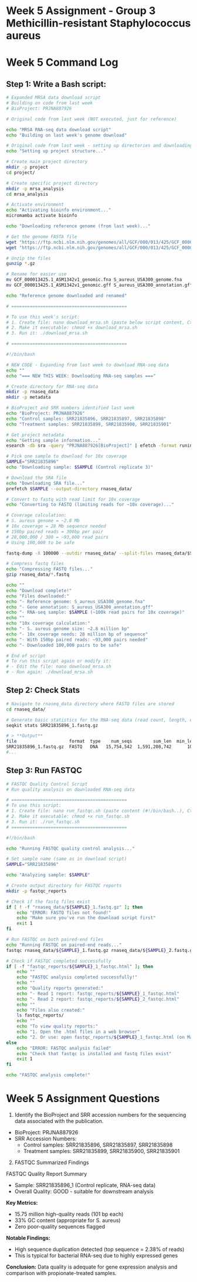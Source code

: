 # Week 5 Assignment - Group 3 Methicillin-resistant Staphylococcus aureus

# Week 5 Command Log

## Step 1: Write a Bash script:

```bash
# Expanded MRSA data download script
# Building on code from last week
# BioProject: PRJNA887926

# Original code from last week (NOT executed, just for reference)

echo "MRSA RNA-seq data download script"
echo "Building on last week's genome download"

# Original code from last week - setting up directories and downloading genome
echo "Setting up project structure..."

# Create main project directory
mkdir -p project
cd project/

# Create specific project directory  
mkdir -p mrsa_analysis
cd mrsa_analysis

# Activate environment
echo "Activating bioinfo environment..."
micromamba activate bioinfo

echo "Downloading reference genome (from last week)..."

# Get the genome FASTA file
wget "https://ftp.ncbi.nlm.nih.gov/genomes/all/GCF/000/013/425/GCF_000013425.1_ASM1342v1/GCF_000013425.1_ASM1342v1_genomic.fna.gz"
wget "https://ftp.ncbi.nlm.nih.gov/genomes/all/GCF/000/013/425/GCF_000013425.1_ASM1342v1/GCF_000013425.1_ASM1342v1_genomic.gff.gz"

# Unzip the files
gunzip *.gz

# Rename for easier use
mv GCF_000013425.1_ASM1342v1_genomic.fna S_aureus_USA300_genome.fna
mv GCF_000013425.1_ASM1342v1_genomic.gff S_aureus_USA300_annotation.gff

echo "Reference genome downloaded and renamed"

# ============================================

# To use this week's script:
# 1. Create file: nano download_mrsa.sh (paste below script content, Ctrl+O, Enter, Ctrl+X)
# 2. Make it executable: chmod +x download_mrsa.sh  
# 3. Run it: ./download_mrsa.sh

# ============================================

#!/bin/bash

# NEW CODE - Expanding from last week to download RNA-seq data
echo ""
echo "=== NEW THIS WEEK: Downloading RNA-seq samples ==="

# Create directory for RNA-seq data
mkdir -p rnaseq_data
mkdir -p metadata

# BioProject and SRR numbers identified last week
echo "BioProject: PRJNA887926"
echo "Control samples: SRR21835896, SRR21835897, SRR21835898"  
echo "Treatment samples: SRR21835899, SRR21835900, SRR21835901"

# Get project metadata
echo "Getting sample information..."
esearch -db sra -query "PRJNA887926[BioProject]" | efetch -format runinfo > metadata/runinfo.csv

# Pick one sample to download for 10x coverage
SAMPLE="SRR21835896"
echo "Downloading sample: $SAMPLE (Control replicate 3)"

# Download the SRA file
echo "Downloading SRA file..."
prefetch $SAMPLE --output-directory rnaseq_data/

# Convert to fastq with read limit for 10x coverage
echo "Converting to FASTQ (limiting reads for ~10x coverage)..."

# Coverage calculation:
# S. aureus genome = ~2.8 Mb
# 10x coverage = 28 Mb sequence needed  
# 150bp paired reads = 300bp per pair
# 28,000,000 / 300 = ~93,000 read pairs
# Using 100,000 to be safe

fastq-dump -X 100000 --outdir rnaseq_data/ --split-files rnaseq_data/$SAMPLE/$SAMPLE.sra

# Compress fastq files
echo "Compressing FASTQ files..."
gzip rnaseq_data/*.fastq

echo ""
echo "Download complete!"
echo "Files downloaded:"
echo "- Reference genome: S_aureus_USA300_genome.fna"
echo "- Gene annotation: S_aureus_USA300_annotation.gff" 
echo "- RNA-seq sample: $SAMPLE (~100k read pairs for 10x coverage)"
echo ""
echo "10x coverage calculation:"
echo "- S. aureus genome size: ~2.8 million bp"
echo "- 10x coverage needs: 28 million bp of sequence"
echo "- With 150bp paired reads: ~93,000 pairs needed"
echo "- Downloaded 100,000 pairs to be safe"

# End of script
# To run this script again or modify it:
# - Edit the file: nano download_mrsa.sh
# - Run again: ./download_mrsa.sh
```
## Step 2: Check Stats

```bash
# Navigate to rnaseq_data directory where FASTQ files are stored
cd rnaseq_data/

# Generate basic statistics for the RNA-seq data (read count, length, etc.)
seqkit stats SRR21835896_1.fastq.gz

# > **Output**
file                    format  type    num_seqs        sum_len  min_len  avg_len  max_len
SRR21835896_1.fastq.gz  FASTQ   DNA   15,754,542  1,591,208,742      101      101      101
#...
```

## Step 3: Run FASTQC

```bash
# FASTQC Quality Control Script
# Run quality analysis on downloaded RNA-seq data

# ============================================
# To use this script:
# 1. Create file: nano run_fastqc.sh (paste content (#!/bin/bash..), Ctrl+O, Enter, Ctrl+X)
# 2. Make it executable: chmod +x run_fastqc.sh
# 3. Run it: ./run_fastqc.sh
# ============================================

#!/bin/bash

echo "Running FASTQC quality control analysis..."

# Set sample name (same as in download script)
SAMPLE="SRR21835896"

echo "Analyzing sample: $SAMPLE"

# Create output directory for FASTQC reports
mkdir -p fastqc_reports

# Check if the fastq files exist
if [ ! -f "rnaseq_data/${SAMPLE}_1.fastq.gz" ]; then
    echo "ERROR: FASTQ files not found!"
    echo "Make sure you've run the download script first"
    exit 1
fi

# Run FASTQC on both paired-end files
echo "Running FASTQC on paired-end reads..."
fastqc rnaseq_data/${SAMPLE}_1.fastq.gz rnaseq_data/${SAMPLE}_2.fastq.gz --outdir fastqc_reports

# Check if FASTQC completed successfully
if [ -f "fastqc_reports/${SAMPLE}_1_fastqc.html" ]; then
    echo ""
    echo "FASTQC analysis completed successfully!"
    echo ""
    echo "Quality reports generated:"
    echo "- Read 1 report: fastqc_reports/${SAMPLE}_1_fastqc.html" 
    echo "- Read 2 report: fastqc_reports/${SAMPLE}_2_fastqc.html"
    echo ""
    echo "Files also created:"
    ls fastqc_reports/
    echo ""
    echo "To view quality reports:"
    echo "1. Open the .html files in a web browser"
    echo "2. Or use: open fastqc_reports/${SAMPLE}_1_fastqc.html (on Mac)"
else
    echo "ERROR: FASTQC analysis failed"
    echo "Check that fastqc is installed and fastq files exist"
    exit 1
fi

echo "FASTQC analysis complete!"

```

# Week 5 Assignment Questions

1. Identify the BioProject and SRR accession numbers for the sequencing data associated with the publication.

- BioProject: PRJNA887926
- SRR Accession Numbers:
   - Control samples: SRR21835896, SRR21835897, SRR21835898
   - Treatment samples: SRR21835899, SRR21835900, SRR21835901
 
2. FASTQC Summarized Findings

FASTQC Quality Report Summary
- Sample: SRR21835896_1 (Control replicate, RNA-seq data)
- Overall Quality: GOOD - suitable for downstream analysis

**Key Metrics:**

* 15.75 million high-quality reads (101 bp each)
* 33% GC content (appropriate for S. aureus)
* Zero poor-quality sequences flagged

**Notable Findings:**

* High sequence duplication detected (top sequence = 2.38% of reads)
* This is typical for bacterial RNA-seq due to highly expressed genes

**Conclusion:** Data quality is adequate for gene expression analysis and comparison with propionate-treated samples.
